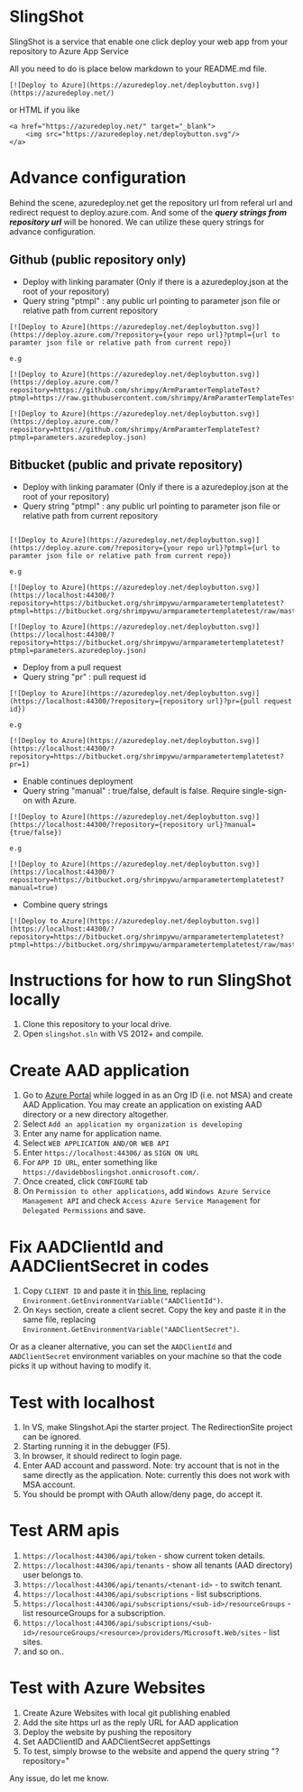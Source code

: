 SlingShot
========
SlingShot is a service that enable one click deploy your web app from your repository to Azure App Service

All you need to do is place below markdown to your README.md file.
````
[![Deploy to Azure](https://azuredeploy.net/deploybutton.svg)](https://azuredeploy.net/)
````
or HTML if you like
````
<a href="https://azuredeploy.net/" target="_blank">
    <img src="https://azuredeploy.net/deploybutton.svg"/>
</a>
````

Advance configuration
============
Behind the scene, azuredeploy.net get the repository url from referal url and redirect request to deploy.azure.com. And some of the ***query strings from repository url*** will be honored. We can utilize these query strings for advance configuration.

Github (public repository only)
------------
 * Deploy with linking paramater (Only if there is a azuredeploy.json at the root of your repository)
  * Query string "ptmpl" : any public url pointing to parameter json file or relative path from current repository

````
[![Deploy to Azure](https://azuredeploy.net/deploybutton.svg)](https://deploy.azure.com/?repository={your repo url}?ptmpl={url to paramter json file or relative path from current repo})

e.g

[![Deploy to Azure](https://azuredeploy.net/deploybutton.svg)](https://deploy.azure.com/?repository=https://github.com/shrimpy/ArmParamterTemplateTest?ptmpl=https://raw.githubusercontent.com/shrimpy/ArmParamterTemplateTest/master/parameters.azuredeploy.json)

[![Deploy to Azure](https://azuredeploy.net/deploybutton.svg)](https://deploy.azure.com/?repository=https://github.com/shrimpy/ArmParamterTemplateTest?ptmpl=parameters.azuredeploy.json)
````

Bitbucket (public and private repository)
------------
 * Deploy with linking paramater (Only if there is a azuredeploy.json at the root of your repository)
  * Query string "ptmpl" : any public url pointing to parameter json file or relative path from current repository

````

[![Deploy to Azure](https://azuredeploy.net/deploybutton.svg)](https://deploy.azure.com/?repository={your repo url}?ptmpl={url to paramter json file or relative path from current repo})

e.g 

[![Deploy to Azure](https://azuredeploy.net/deploybutton.svg)](https://localhost:44300/?repository=https://bitbucket.org/shrimpywu/armparametertemplatetest?ptmpl=https://bitbucket.org/shrimpywu/armparametertemplatetest/raw/master/parameters.azuredeploy.json)

[![Deploy to Azure](https://azuredeploy.net/deploybutton.svg)](https://localhost:44300/?repository=https://bitbucket.org/shrimpywu/armparametertemplatetest?ptmpl=parameters.azuredeploy.json)
````

 * Deploy from a pull request
  * Query string "pr" : pull request id

````
[![Deploy to Azure](https://azuredeploy.net/deploybutton.svg)](https://localhost:44300/?repository={repository url}?pr={pull request id})

e.g

[![Deploy to Azure](https://azuredeploy.net/deploybutton.svg)](https://localhost:44300/?repository=https://bitbucket.org/shrimpywu/armparametertemplatetest?pr=1)
````

 * Enable continues deployment
  * Query string "manual" : true/false, default is false. Require single-sign-on with Azure.

````
[![Deploy to Azure](https://azuredeploy.net/deploybutton.svg)](https://localhost:44300/?repository={repository url}?manual={true/false})

e.g

[![Deploy to Azure](https://azuredeploy.net/deploybutton.svg)](https://localhost:44300/?repository=https://bitbucket.org/shrimpywu/armparametertemplatetest?manual=true)
````

- Combine query strings

````
[![Deploy to Azure](https://azuredeploy.net/deploybutton.svg)](https://localhost:44300/?repository=https://bitbucket.org/shrimpywu/armparametertemplatetest?ptmpl=https://bitbucket.org/shrimpywu/armparametertemplatetest/raw/master/parameters.azuredeploy.json&pr=1)
````

Instructions for how to run SlingShot locally
============
1. Clone this repository to your local drive.
2. Open `slingshot.sln` with VS 2012+ and compile.

Create AAD application
======================
1. Go to [Azure Portal](https://manage.windowsazure.com/) while logged in as an Org ID (i.e. not MSA) and create AAD Application. You may create an application on existing AAD directory or a new directory altogether.
1. Select `Add an application my organization is developing`
1. Enter any name for application name.
1. Select `WEB APPLICATION AND/OR WEB API`
1. Enter `https://localhost:44306/` as `SIGN ON URL` 
1. For `APP ID URL`, enter something like `https://davidebboslingshot.onmicrosoft.com/`.
1. Once created, click `CONFIGURE` tab
1. On `Permission to other applications`, add `Windows Azure Service Management API` and check `Access Azure Service Management` for `Delegated Permissions` and save.

Fix AADClientId and AADClientSecret in codes
============================================
1. Copy `CLIENT ID` and paste it in [this line](https://github.com/suwatch/ARMOAuth/blob/master/Modules/ARMOAuthModule.cs), replacing `Environment.GetEnvironmentVariable("AADClientId")`.
2. On `Keys` section, create a client secret. Copy the key and paste it in the same file, replacing `Environment.GetEnvironmentVariable("AADClientSecret")`.

Or as a cleaner alternative, you can set the `AADClientId` and `AADClientSecret` environment variables on your machine so that the code picks it up without having to modify it.


Test with localhost
===================
1. In VS, make Slingshot.Api the starter project. The RedirectionSite project can be ignored.
1. Starting running it in the debugger (F5).
1. In browser, it should redirect to login page.
1. Enter AAD account and password.
  Note: try account that is not in the same directly as the application.
  Note: currently this does not work with MSA account.
1. You should be prompt with OAuth allow/deny page, do accept it.

Test ARM apis
=============
1. `https://localhost:44306/api/token` - show current token details.
2. `https://localhost:44306/api/tenants` - show all tenants (AAD directory) user belongs to.
3. `https://localhost:44306/api/tenants/<tenant-id>` - to switch tenant.
4. `https://localhost:44306/api/subscriptions` - list subscriptions.
5. `https://localhost:44306/api/subscriptions/<sub-id>/resourceGroups` - list resourceGroups for a subscription.
6. `https://localhost:44306/api/subscriptions/<sub-id>/resourceGroups/<resource>/providers/Microsoft.Web/sites` - list sites.
7. and so on.. 

Test with Azure Websites
========================
1. Create Azure Websites with local git publishing enabled
2. Add the site https url as the reply URL for AAD application
3. Deploy the website by pushing the repository
4. Set AADClientID and AADClientSecret appSettings
5. To test, simply browse to the website and append the query string "?repository=<url of your Git repository>"

Any issue, do let me know.
